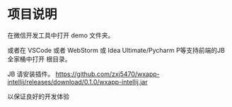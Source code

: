 # 项目说明
在微信开发工具中打开 demo 文件夹。

或者在 VSCode 或者 WebStorm 或 Idea Ultimate/Pycharm P等支持前端的JB全家桶中打开 根目录。

JB 请安装插件。
https://github.com/zxj5470/wxapp-intellij/releases/download/0.1.0/wxapp-intellij.jar

以保证良好的开发体验